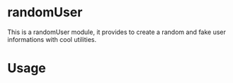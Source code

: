 # randomUser
This is a randomUser module, it provides to create a random and fake user informations with cool utilities.

# Usage
